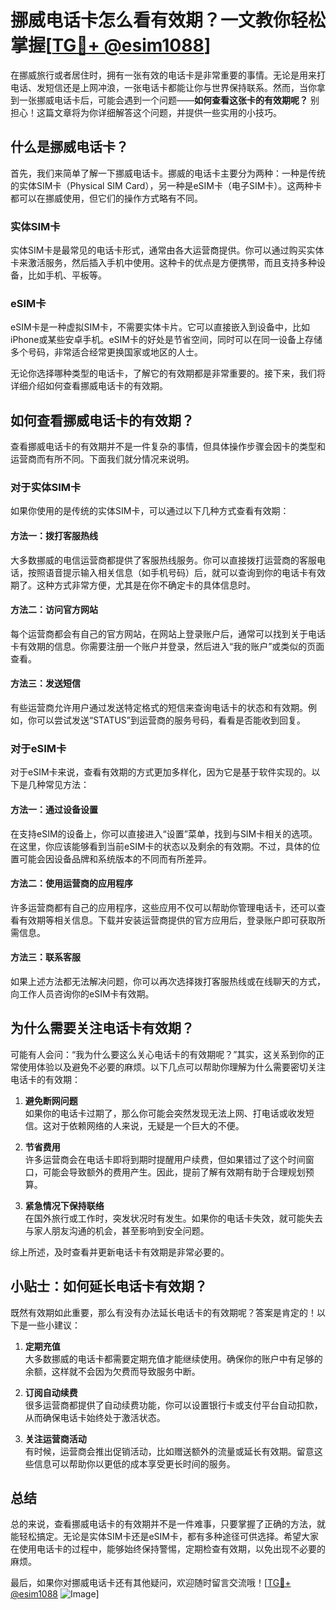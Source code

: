 # 挪威电话卡怎么看有效期？一文教你轻松掌握[[TG💪+ @esim1088](https://t.me/s/esim1088)]

在挪威旅行或者居住时，拥有一张有效的电话卡是非常重要的事情。无论是用来打电话、发短信还是上网冲浪，一张电话卡都能让你与世界保持联系。然而，当你拿到一张挪威电话卡后，可能会遇到一个问题——**如何查看这张卡的有效期呢？** 别担心！这篇文章将为你详细解答这个问题，并提供一些实用的小技巧。

## 什么是挪威电话卡？

首先，我们来简单了解一下挪威电话卡。挪威的电话卡主要分为两种：一种是传统的实体SIM卡（Physical SIM Card），另一种是eSIM卡（电子SIM卡）。这两种卡都可以在挪威使用，但它们的操作方式略有不同。

### 实体SIM卡

实体SIM卡是最常见的电话卡形式，通常由各大运营商提供。你可以通过购买实体卡来激活服务，然后插入手机中使用。这种卡的优点是方便携带，而且支持多种设备，比如手机、平板等。

### eSIM卡

eSIM卡是一种虚拟SIM卡，不需要实体卡片。它可以直接嵌入到设备中，比如iPhone或某些安卓手机。eSIM卡的好处是节省空间，同时可以在同一设备上存储多个号码，非常适合经常更换国家或地区的人士。

无论你选择哪种类型的电话卡，了解它的有效期都是非常重要的。接下来，我们将详细介绍如何查看挪威电话卡的有效期。

## 如何查看挪威电话卡的有效期？

查看挪威电话卡的有效期并不是一件复杂的事情，但具体操作步骤会因卡的类型和运营商而有所不同。下面我们就分情况来说明。

### 对于实体SIM卡

如果你使用的是传统的实体SIM卡，可以通过以下几种方式查看有效期：

#### 方法一：拨打客服热线
大多数挪威的电信运营商都提供了客服热线服务。你可以直接拨打运营商的客服电话，按照语音提示输入相关信息（如手机号码）后，就可以查询到你的电话卡有效期了。这种方式非常方便，尤其是在你不确定卡的具体信息时。

#### 方法二：访问官方网站
每个运营商都会有自己的官方网站，在网站上登录账户后，通常可以找到关于电话卡有效期的信息。你需要注册一个账户并登录，然后进入“我的账户”或类似的页面查看。

#### 方法三：发送短信
有些运营商允许用户通过发送特定格式的短信来查询电话卡的状态和有效期。例如，你可以尝试发送“STATUS”到运营商的服务号码，看看是否能收到回复。

### 对于eSIM卡

对于eSIM卡来说，查看有效期的方式更加多样化，因为它是基于软件实现的。以下是几种常见方法：

#### 方法一：通过设备设置
在支持eSIM的设备上，你可以直接进入“设置”菜单，找到与SIM卡相关的选项。在这里，你应该能够看到当前eSIM卡的状态以及剩余的有效期。不过，具体的位置可能会因设备品牌和系统版本的不同而有所差异。

#### 方法二：使用运营商的应用程序
许多运营商都有自己的应用程序，这些应用不仅可以帮助你管理电话卡，还可以查看有效期等相关信息。下载并安装运营商提供的官方应用后，登录账户即可获取所需信息。

#### 方法三：联系客服
如果上述方法都无法解决问题，你可以再次选择拨打客服热线或在线聊天的方式，向工作人员咨询你的eSIM卡有效期。

## 为什么需要关注电话卡有效期？

可能有人会问：“我为什么要这么关心电话卡的有效期呢？”其实，这关系到你的正常使用体验以及避免不必要的麻烦。以下几点可以帮助你理解为什么需要密切关注电话卡的有效期：

1. **避免断网问题**  
   如果你的电话卡过期了，那么你可能会突然发现无法上网、打电话或收发短信。这对于依赖网络的人来说，无疑是一个巨大的不便。

2. **节省费用**  
   许多运营商会在电话卡即将到期时提醒用户续费，但如果错过了这个时间窗口，可能会导致额外的费用产生。因此，提前了解有效期有助于合理规划预算。

3. **紧急情况下保持联络**  
   在国外旅行或工作时，突发状况时有发生。如果你的电话卡失效，就可能失去与家人朋友沟通的机会，甚至影响到安全问题。

综上所述，及时查看并更新电话卡有效期是非常必要的。

## 小贴士：如何延长电话卡有效期？

既然有效期如此重要，那么有没有办法延长电话卡的有效期呢？答案是肯定的！以下是一些小建议：

1. **定期充值**  
   大多数挪威的电话卡都需要定期充值才能继续使用。确保你的账户中有足够的余额，这样就不会因为欠费而导致服务中断。

2. **订阅自动续费**  
   很多运营商都提供了自动续费功能，你可以设置银行卡或支付平台自动扣款，从而确保电话卡始终处于激活状态。

3. **关注运营商活动**  
   有时候，运营商会推出促销活动，比如赠送额外的流量或延长有效期。留意这些信息可以帮助你以更低的成本享受更长时间的服务。

## 总结

总的来说，查看挪威电话卡的有效期并不是一件难事，只要掌握了正确的方法，就能轻松搞定。无论是实体SIM卡还是eSIM卡，都有多种途径可供选择。希望大家在使用电话卡的过程中，能够始终保持警惕，定期检查有效期，以免出现不必要的麻烦。

最后，如果你对挪威电话卡还有其他疑问，欢迎随时留言交流哦！[[TG💪+ @esim1088](https://t.me/s/esim1088) ![Image](https://i.postimg.cc/4NQfJmqS/Snipaste-2025-05-13-00-14-12.png)]